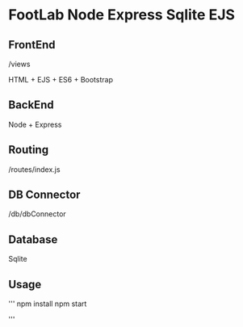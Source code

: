 # FootLab Node Express Sqlite EJS

## FrontEnd
/views

HTML + EJS + ES6 + Bootstrap

## BackEnd

Node + Express

## Routing
/routes/index.js

## DB Connector
/db/dbConnector

## Database
Sqlite

## Usage

'''
npm install
npm start

'''